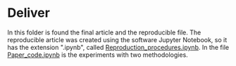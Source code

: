 # Deliver
In this folder is found the final article and the reproducible file. The reproducible article was created using the software Jupyter Notebook, so it has the extension ".ipynb", called [Reproduction_procedures.ipynb](https://github.com/ReneJunior/final-project/blob/master/deliver/Reproduction_procedures.ipynb). In the file [Paper_code.ipynb](https://github.com/ReneJunior/final-project/blob/master/deliver/Paper_code.ipynb) is the experiments with two methodologies.
